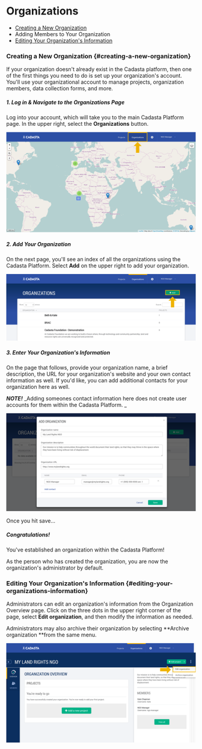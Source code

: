 # Organizations

* [Creating a New Organization](#creating-a-new-organization)
* Adding Members to Your Organization
* [Editing Your Organization's Information](#editing-your-organizations-information)

### Creating a New Organization {#creating-a-new-organization}

If your organization doesn't already exist in the Cadasta platform, then one of the first things you need to do is set up your organization's account. You'll use your organizational account to manage projects, organization members, data collection forms, and more.

##### 1. Log in & Navigate to the Organizations Page

Log into your account, which will take you to the main Cadasta Platform page. In the upper right, select the **Organizations** button.

![](/assets/cadasta-main-platform-organization-button.png)

##### 2. Add Your Organization

On the next page, you'll see an index of all the organizations using the Cadasta Platform. Select **Add** on the upper right to add your organization.

![](/assets/add-organization-button.png)

##### 3. Enter Your Organization's Information

On the page that follows, provide your organization name, a brief description, the URL for your organization's website and your own contact information as well. If you'd like, you can add additional contacts for your organization here as well.

**_NOTE!_** _Adding someones contact information here does not create user accounts for them within the Cadasta Platform. _

![](/assets/add-organization-info.png)

Once you hit save...

##### Congratulations!

You've established an organization within the Cadasta Platform!

As the person who has created the organization, you are now the organization's administrator by default.

### Editing Your Organization's Information {#editing-your-organizations-information}

Administrators can edit an organization's information from the Organization Overview page. Click on the three dots in the upper right corner of the page, select **Edit organization**, and then modify the information as needed.

Administrators may also archive their organization by selecting **Archive organization **from the same menu.

![](/assets/organization-overview-edit-org.png)

